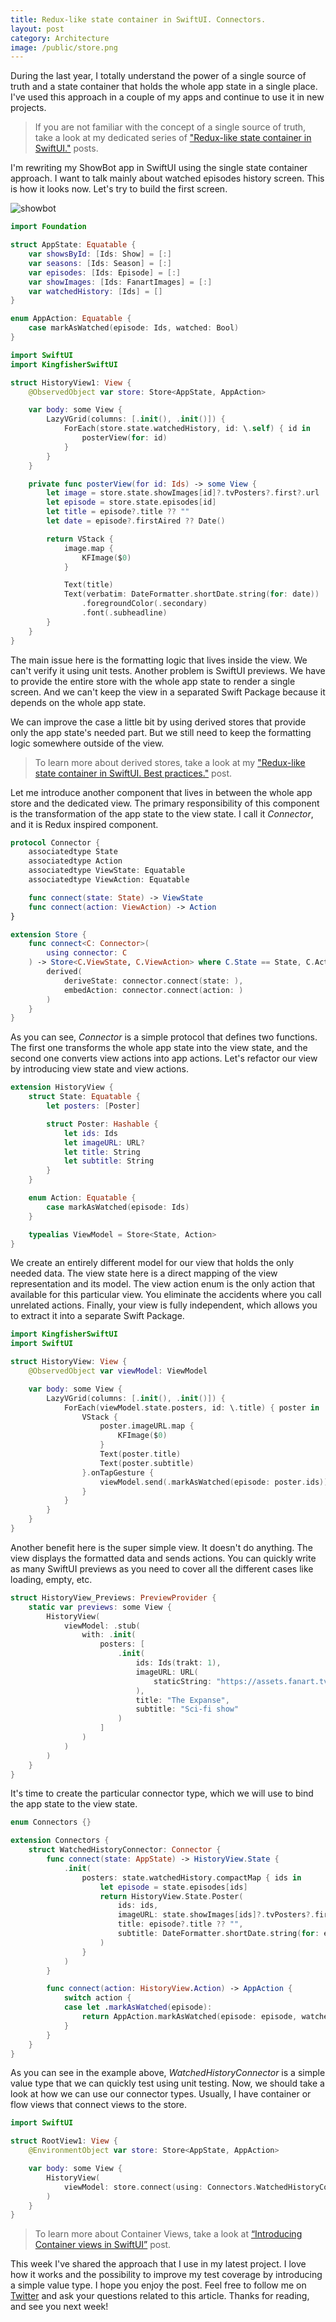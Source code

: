 ```yaml
---
title: Redux-like state container in SwiftUI. Connectors.
layout: post
category: Architecture
image: /public/store.png
---
```


During the last year, I totally understand the power of a single source of truth and a state container that holds the whole app state in a single place. I've used this approach in a couple of my apps and continue to use it in new projects.

> If you are not familiar with the concept of a single source of truth, take a look at my dedicated series of ["Redux-like state container in SwiftUI."](/2019/09/18/redux-like-state-container-in-swiftui/) posts.

I'm rewriting my ShowBot app in SwiftUI using the single state container approach. I want to talk mainly about watched episodes history screen. This is how it looks now. Let's try to build the first screen.

![showbot](/public/showbot.jpg)

```swift
import Foundation

struct AppState: Equatable {
    var showsById: [Ids: Show] = [:]
    var seasons: [Ids: Season] = [:]
    var episodes: [Ids: Episode] = [:]
    var showImages: [Ids: FanartImages] = [:]
    var watchedHistory: [Ids] = []
}

enum AppAction: Equatable {
    case markAsWatched(episode: Ids, watched: Bool)
}

import SwiftUI
import KingfisherSwiftUI

struct HistoryView1: View {
    @ObservedObject var store: Store<AppState, AppAction>

    var body: some View {
        LazyVGrid(columns: [.init(), .init()]) {
            ForEach(store.state.watchedHistory, id: \.self) { id in
                posterView(for: id)
            }
        }
    }

    private func posterView(for id: Ids) -> some View {
        let image = store.state.showImages[id]?.tvPosters?.first?.url
        let episode = store.state.episodes[id]
        let title = episode?.title ?? ""
        let date = episode?.firstAired ?? Date()

        return VStack {
            image.map {
                KFImage($0)
            }

            Text(title)
            Text(verbatim: DateFormatter.shortDate.string(for: date))
                .foregroundColor(.secondary)
                .font(.subheadline)
        }
    }
}
```

The main issue here is the formatting logic that lives inside the view. We can't verify it using unit tests. Another problem is SwiftUI previews. We have to provide the entire store with the whole app state to render a single screen. And we can't keep the view in a separated Swift Package because it depends on the whole app state.

We can improve the case a little bit by using derived stores that provide only the app state's needed part. But we still need to keep the formatting logic somewhere outside of the view.

> To learn more about derived stores, take a look at my ["Redux-like state container in SwiftUI. Best practices."](/2019/09/25/redux-like-state-container-in-swiftui-part2/) post.

Let me introduce another component that lives in between the whole app store and the dedicated view. The primary responsibility of this component is the transformation of the app state to the view state. I call it *Connector*, and it is Redux inspired component.

```swift
protocol Connector {
    associatedtype State
    associatedtype Action
    associatedtype ViewState: Equatable
    associatedtype ViewAction: Equatable

    func connect(state: State) -> ViewState
    func connect(action: ViewAction) -> Action
}

extension Store {
    func connect<C: Connector>(
        using connector: C
    ) -> Store<C.ViewState, C.ViewAction> where C.State == State, C.Action == Action {
        derived(
            deriveState: connector.connect(state: ),
            embedAction: connector.connect(action: )
        )
    }
}
```

As you can see, *Connector* is a simple protocol that defines two functions. The first one transforms the whole app state into the view state, and the second one converts view actions into app actions. Let's refactor our view by introducing view state and view actions.

```swift
extension HistoryView {
    struct State: Equatable {
        let posters: [Poster]

        struct Poster: Hashable {
            let ids: Ids
            let imageURL: URL?
            let title: String
            let subtitle: String
        }
    }

    enum Action: Equatable {
        case markAsWatched(episode: Ids)
    }

    typealias ViewModel = Store<State, Action>
}
```

We create an entirely different model for our view that holds the only needed data. The view state here is a direct mapping of the view representation and its model. The view action enum is the only action that available for this particular view. You eliminate the accidents where you call unrelated actions. Finally, your view is fully independent, which allows you to extract it into a separate Swift Package.

```swift
import KingfisherSwiftUI
import SwiftUI

struct HistoryView: View {
    @ObservedObject var viewModel: ViewModel

    var body: some View {
        LazyVGrid(columns: [.init(), .init()]) {
            ForEach(viewModel.state.posters, id: \.title) { poster in
                VStack {
                    poster.imageURL.map {
                        KFImage($0)
                    }
                    Text(poster.title)
                    Text(poster.subtitle)
                }.onTapGesture {
                    viewModel.send(.markAsWatched(episode: poster.ids))
                }
            }
        }
    }
}
```

Another benefit here is the super simple view. It doesn't do anything. The view displays the formatted data and sends actions. You can quickly write as many SwiftUI previews as you need to cover all the different cases like loading, empty, etc.

```swift
struct HistoryView_Previews: PreviewProvider {
    static var previews: some View {
        HistoryView(
            viewModel: .stub(
                with: .init(
                    posters: [
                        .init(
                            ids: Ids(trakt: 1),
                            imageURL: URL(
                                staticString: "https://assets.fanart.tv/fanart/tv/280619/tvposter/the-expanse-5d34ade5abdfd.jpg"
                            ),
                            title: "The Expanse",
                            subtitle: "Sci-fi show"
                        )
                    ]
                )
            )
        )
    }
}
```

It's time to create the particular connector type, which we will use to bind the app state to the view state.

```swift
enum Connectors {}

extension Connectors {
    struct WatchedHistoryConnector: Connector {
        func connect(state: AppState) -> HistoryView.State {
            .init(
                posters: state.watchedHistory.compactMap { ids in
                    let episode = state.episodes[ids]
                    return HistoryView.State.Poster(
                        ids: ids,
                        imageURL: state.showImages[ids]?.tvPosters?.first?.url,
                        title: episode?.title ?? "",
                        subtitle: DateFormatter.shortDate.string(for: episode?.firstAired) ?? ""
                    )
                }
            )
        }

        func connect(action: HistoryView.Action) -> AppAction {
            switch action {
            case let .markAsWatched(episode):
                return AppAction.markAsWatched(episode: episode, watched: true)
            }
        }
    }
}
```

As you can see in the example above, *WatchedHistoryConnector* is a simple value type that we can quickly test using unit testing. Now, we should take a look at how we can use our connector types. Usually, I have container or flow views that connect views to the store.

```swift
import SwiftUI

struct RootView1: View {
    @EnvironmentObject var store: Store<AppState, AppAction>

    var body: some View {
        HistoryView(
            viewModel: store.connect(using: Connectors.WatchedHistoryConnector())
        )
    }
}
```

> To learn more about Container Views, take a look at [“Introducing Container views in SwiftUI”](/2019/07/31/introducing-container-views-in-swiftui/) post.

This week I've shared the approach that I use in my latest project. I love how it works and the possibility to improve my test coverage by introducing a simple value type. I hope you enjoy the post. Feel free to follow me on [Twitter](https://twitter.com/mecid) and ask your questions related to this article. Thanks for reading, and see you next week!